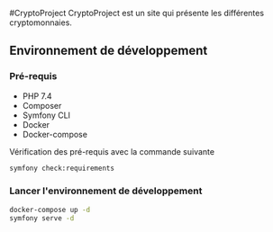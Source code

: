 #CryptoProject
CryptoProject est un site qui présente les différentes cryptomonnaies.

## Environnement de développement

### Pré-requis

* PHP 7.4
* Composer
* Symfony CLI
* Docker
* Docker-compose

Vérification des pré-requis avec la commande suivante
```bash
symfony check:requirements
```

### Lancer l'environnement de développement

```bash
docker-compose up -d
symfony serve -d
```

